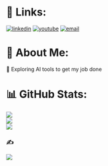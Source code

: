 # 🔗 Links:
 <a href="https://www.linkedin.com/in/naveen-e/"><img src="https://img.icons8.com/color/96/000000/linkedin.png" alt="linkedin"/></a>
 <a href="https://www.youtube.com/@Karadiofficial"><img src="https://img.icons8.com/color/96/000000/youtube.png" alt="youtube"/></a>
   <a href="mailto:naveencoc65@gmail.com"><img src="https://img.icons8.com/color/96/000000/gmail.png" alt="email"/></a>
# 💫 About Me:
🔭 Exploring AI tools to get my job done

# 📊 GitHub Stats:
![](https://github-readme-stats.vercel.app/api?username=NaveenE14&theme=dark&hide_border=false&include_all_commits=true&count_private=true)<br/>
![](https://github-readme-streak-stats.herokuapp.com/?user=NaveenE14&theme=dark&hide_border=false)<br/>
![](https://github-readme-stats.vercel.app/api/top-langs/?username=NaveenE14&theme=dark&hide_border=false&include_all_commits=true&count_private=true&layout=compact)

### ✍️
![](https://quotes-github-readme.vercel.app/api?type=horizontal&theme=radical)
